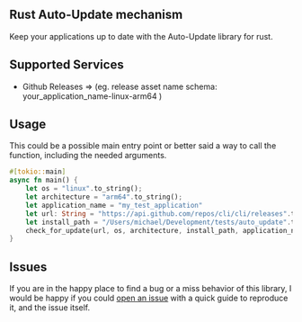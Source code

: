 ## Rust Auto-Update mechanism
Keep your applications up to date with the Auto-Update library for rust.

## Supported Services
- Github Releases => (eg. release asset name schema: your_application_name-linux-arm64 )

## Usage
This could be a possible main entry point or better said a way to call the function, including the needed arguments.
```rust
#[tokio::main]
async fn main() {
    let os = "linux".to_string();
    let architecture = "arm64".to_string();
    let application_name = "my_test_application"
    let url: String = "https://api.github.com/repos/cli/cli/releases".to_string();
    let install_path = "/Users/michael/Development/tests/auto_update".to_string();
    check_for_update(url, os, architecture, install_path, application_name).await;
}
```
## Issues
If you are in the happy place to find a bug or a miss behavior of this library, I would be happy if you could [open an issue](https://github.com/MichaelProjects/rust-autoupdate/issues/new) with a quick guide to reproduce it, and the issue itself.

